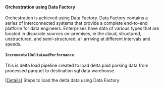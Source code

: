 #### Orchestration using Data Factory
Orchestration is achieved using Data Factory. Data Factory contains a series of interconnected systems that provide a complete end-to-end platform for data engineers. Enterprises have data of various types that are located in disparate sources on-premises, in the cloud, structured, unstructured, and semi-structured, all arriving at different intervals and speeds.


#### `IncrementalDeltaLoadPerformance`
This is delta load pipeline created to load delta paid parking data from processed parquet to destination sql data warehouse.

[[Details](https://github.com/yogitasn/seattlepaidparking/wiki/Orchestration-Steps-using-Data-Factory)] 
Steps to load the delta data using Data Factory


